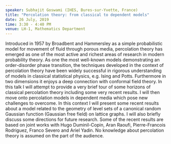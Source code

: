 ```yaml
---
speaker: Subhajit Goswami (IHES, Bures-sur-Yvette, France)
title: "Percolation theory: from classical to dependent models"
date: 26 July, 2019
time: 3:30 - 4:40 PM
venue: LH-1, Mathematics Department
---
```


Introduced in 1957 by Broadbent and Hammersley as a simple probabilistic model for movement of fluid through porous media, percolation theory has emerged as one of the most active and richest areas of research in modern probability theory. As one the most well-known models demonstrating an order-disorder phase transition, the techniques developed in the context of percolation theory have been widely successful in rigorous understanding of models in classical statistical physics, e.g. Ising and Potts. Furthermore in two dimensions it enjoys a deep connection with conformal field theory. In this talk I will attempt to provide a very brief tour of some horizons of classical percolation theory including some very recent results. I will then move onto percolation models in dependent media which pose new challenges to overcome. In this context I will present some recent results about a model related to the geometry of level sets of a canonical random Gaussian function (Gaussian free field) on lattice graphs. I will also briefly discuss some directions for future research. Some of the recent results are based on joint works with Hugo Duminil-Copin, Aran Raoufi, Pierre-Francois Rodriguez, Franco Severo and Ariel Yadin. No knowledge about percolation theory is assumed on the part of the audience.
